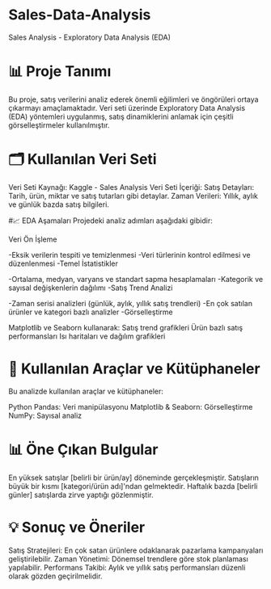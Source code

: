 # Sales-Data-Analysis

Sales Analysis - Exploratory Data Analysis (EDA)
# 📊 Proje Tanımı
Bu proje, satış verilerini analiz ederek önemli eğilimleri ve öngörüleri ortaya çıkarmayı amaçlamaktadır. Veri seti üzerinde Exploratory Data Analysis (EDA) yöntemleri uygulanmış, satış dinamiklerini anlamak için çeşitli görselleştirmeler kullanılmıştır.

# 🗂️ Kullanılan Veri Seti
Veri Seti Kaynağı: Kaggle - Sales Analysis
Veri Seti İçeriği:
Satış Detayları: Tarih, ürün, miktar ve satış tutarları gibi detaylar.
Zaman Verileri: Yıllık, aylık ve günlük bazda satış bilgileri.

#📈 EDA Aşamaları
Projedeki analiz adımları aşağıdaki gibidir:

Veri Ön İşleme

-Eksik verilerin tespiti ve temizlenmesi
-Veri türlerinin kontrol edilmesi ve düzenlenmesi
-Temel İstatistikler

-Ortalama, medyan, varyans ve standart sapma hesaplamaları
-Kategorik ve sayısal değişkenlerin dağılımı
-Satış Trend Analizi

-Zaman serisi analizleri (günlük, aylık, yıllık satış trendleri)
-En çok satılan ürünler ve kategori bazlı analizler
-Görselleştirme

Matplotlib ve Seaborn kullanarak:
Satış trend grafikleri
Ürün bazlı satış performansları
Isı haritaları ve dağılım grafikleri

# 🚀 Kullanılan Araçlar ve Kütüphaneler
Bu analizde kullanılan araçlar ve kütüphaneler:

Python
Pandas: Veri manipülasyonu
Matplotlib & Seaborn: Görselleştirme
NumPy: Sayısal analiz

# 📊 Öne Çıkan Bulgular
En yüksek satışlar [belirli bir ürün/ay] döneminde gerçekleşmiştir.
Satışların büyük bir kısmı [kategori/ürün adı]'ndan gelmektedir.
Haftalık bazda [belirli günler] satışlarda zirve yaptığı gözlenmiştir.

# 💡 Sonuç ve Öneriler
Satış Stratejileri: En çok satan ürünlere odaklanarak pazarlama kampanyaları geliştirilebilir.
Zaman Yönetimi: Dönemsel trendlere göre stok planlaması yapılabilir.
Performans Takibi: Aylık ve yıllık satış performansları düzenli olarak gözden geçirilmelidir.
